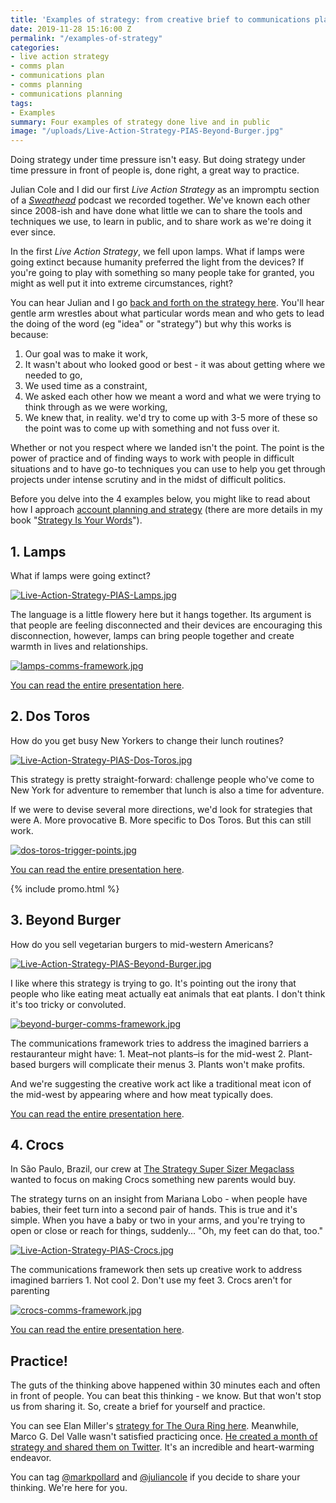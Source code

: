 ```yaml
---
title: 'Examples of strategy: from creative brief to communications plan'
date: 2019-11-28 15:16:00 Z
permalink: "/examples-of-strategy"
categories:
- live action strategy
- comms plan
- communications plan
- comms planning
- communications planning
tags:
- Examples
summary: Four examples of strategy done live and in public
image: "/uploads/Live-Action-Strategy-PIAS-Beyond-Burger.jpg"
---
```


Doing strategy under time pressure isn't easy. But doing strategy under time pressure in front of people is, done right, a great way to practice.

Julian Cole and I did our first *Live Action Strategy* as an impromptu section of a [*Sweathead*](https://www.markpollard.net/sweathead-podcast/) podcast we recorded together. We've known each other since 2008-ish and have done what little we can to share the tools and techniques we use, to learn in public, and to share work as we're doing it ever since. 

In the first *Live Action Strategy*, we fell upon lamps. What if lamps were going extinct because humanity preferred the light from the devices? If you're going to play with something so many people take for granted, you might as well put it into extreme circumstances, right?

You can hear Julian and I go [back and forth on the strategy here](https://anchor.fm/sweathead-with-mark-pollard/episodes/Putting-Yourself-And-Your-Campaigns-Out-There---Julian-Cole--Comms-Planner-e3vmjf). You'll hear gentle arm wrestles about what particular words mean and who gets to lead the doing of the word (eg "idea" or "strategy") but why this works is because:
1. Our goal was to make it work, 
2. It wasn't about who looked good or best - it was about getting where we needed to go,
3. We used time as a constraint, 
4. We asked each other how we meant a word and what we were trying to think through as we were working,
5. We knew that, in reality. we'd try to come up with 3-5 more of these so the point was to come up with something and not fuss over it.

Whether or not you respect where we landed isn't the point. The point is the power of practice and of finding ways to work with people in difficult situations and to have go-to techniques you can use to help you get through projects under intense scrutiny and in the midst of difficult politics.

Before you delve into the 4 examples below, you might like to read about how I approach [account planning and strategy](https://www.markpollard.net/how-to-do-account-planning-a-simple-approach/) (there are more details in my book "[Strategy Is Your Words](http://www.strategyisyourwords.com)").


## 1. Lamps

What if lamps were going extinct?

[![Live-Action-Strategy-PIAS-Lamps.jpg](/uploads/Live-Action-Strategy-PIAS-Lamps.jpg)](http://bit.ly/LiveStrategyLamps)

The language is a little flowery here but it hangs together. Its argument is that people are feeling disconnected and their devices are encouraging this disconnection, however, lamps can bring people together and create warmth in lives and relationships. 

[![lamps-comms-framework.jpg](/uploads/lamps-comms-framework.jpg) ](http://bit.ly/LiveStrategyLamps)

[You can read the entire presentation here](http://bit.ly/LiveStrategyLamps).

## 2. Dos Toros

How do you get busy New Yorkers to change their lunch routines? 

[![Live-Action-Strategy-PIAS-Dos-Toros.jpg](/uploads/Live-Action-Strategy-PIAS-Dos-Toros.jpg)
](http://bit.ly/LiveStrategyDosToros)

This strategy is pretty straight-forward: challenge people who've come to New York for adventure to remember that lunch is also a time for adventure.

If we were to devise several more directions, we'd look for strategies that were A. More provocative B. More specific to Dos Toros. But this can still work.  

[![dos-toros-trigger-points.jpg](/uploads/dos-toros-trigger-points.jpg)](http://bit.ly/LiveStrategyDosToros)

[You can read the entire presentation here](http://bit.ly/LiveStrategyDosToros).

{% include promo.html %}

## 3. Beyond Burger

How do you sell vegetarian burgers to mid-western Americans? 

[![Live-Action-Strategy-PIAS-Beyond-Burger.jpg](/uploads/Live-Action-Strategy-PIAS-Beyond-Burger.jpg)](http://bit.ly/LiveStrategyBurger)

I like where this strategy is trying to go. It's pointing out the irony that people who like eating meat actually eat animals that eat plants. I don't think it's too tricky or convoluted.

[![beyond-burger-comms-framework.jpg](/uploads/beyond-burger-comms-framework.jpg)
](http://bit.ly/LiveStrategyBurger)

The communications framework tries to address the imagined barriers a restauranteur might have: 1. Meat–not plants–is for the mid-west 2. Plant-based burgers will complicate their menus 3. Plants won't make profits.

And we're suggesting the creative work act like a traditional meat icon of the mid-west by appearing where and how meat typically does.

[You can read the entire presentation here](http://bit.ly/LiveStrategyBurger).

## 4. Crocs

In São Paulo, Brazil, our crew at [The Strategy Super Sizer Megaclass](http://www.strategymegaclass.com) wanted to focus on making Crocs something new parents would buy.

The strategy turns on an insight from Mariana Lobo - when people have babies, their feet turn into a second pair of hands. This is true and it's simple. When you have a baby or two in your arms, and you're trying to open or close or reach for things, suddenly... "Oh, my feet can do that, too."

[![Live-Action-Strategy-PIAS-Crocs.jpg](/uploads/Live-Action-Strategy-PIAS-Crocs.jpg)
](http://bit.ly/LiveStrategyCrocs)

The communications framework then sets up creative work to address imagined barriers 1. Not cool 2. Don't use my feet 3. Crocs aren't for parenting

[![crocs-comms-framework.jpg](/uploads/crocs-comms-framework.jpg)
](http://bit.ly/LiveStrategyCrocs)

[You can read the entire presentation here](http://bit.ly/LiveStrategyCrocs).

## Practice!

The guts of the thinking above happened within 30 minutes each and often in front of people. You can beat this thinking - we know. But that won't stop us from sharing it. So, create a brief for yourself and practice.

You can see Elan Miller's [strategy for The Oura Ring here](https://twitter.com/elan_miller/status/1197919250721062912?s=20). Meanwhile, Marco G. Del Valle wasn't satisfied practicing once. [He created a month of strategy and shared them on Twitter](https://twitter.com/marcodel_valle/status/1190251547042684928?s=20). It's an incredible and heart-warming endeavor.

You can tag [@markpollard](http://www.twitter.com/markpollard) and [@juliancole](http://www.twitter.com/julianccole) if you decide to share your thinking. We're here for you.

